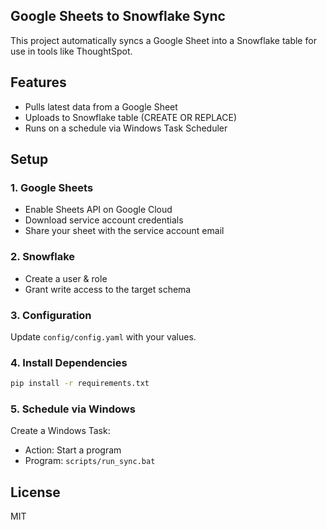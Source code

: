 ## Google Sheets to Snowflake Sync

This project automatically syncs a Google Sheet into a Snowflake table for use in tools like ThoughtSpot.

## Features
- Pulls latest data from a Google Sheet
- Uploads to Snowflake table (CREATE OR REPLACE)
- Runs on a schedule via Windows Task Scheduler

## Setup

### 1. Google Sheets
- Enable Sheets API on Google Cloud
- Download service account credentials
- Share your sheet with the service account email

### 2. Snowflake
- Create a user & role
- Grant write access to the target schema

### 3. Configuration
Update `config/config.yaml` with your values.

### 4. Install Dependencies
```bash
pip install -r requirements.txt
```

### 5. Schedule via Windows
Create a Windows Task:
- Action: Start a program
- Program: `scripts/run_sync.bat`

## License
MIT
